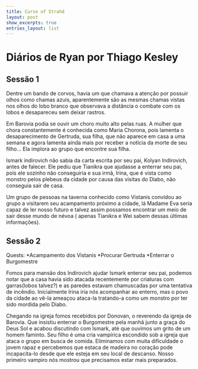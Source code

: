 ```yaml
---
title: Curse of Strahd
layout: post
show_excerpts: true
entries_layout: list
---
```


# Diários de Ryan por Thiago Kesley

## Sessão 1

Dentre um bando de corvos, havia um que chamava a atenção por possuir olhos como chamas azuis, aparentemente são as mesmas chamas vistas nos olhos do lobo branco que observava a distância o combate com os lobos e desapareceu sem deixar rastros.

Em Barovia podia se ouvir um choro muito alto pelas ruas.
A mulher que chora constantemente é conhecida como Maria Chorona, pois lamenta o desaparecimento de Gertruda, sua filha, que não aparece em casa a uma semana e agora lamenta ainda mais por receber a notícia da morte de seu filho... Ela implora ao grupo que encontre sua filha.

Ismark indirovich não sabia da carta escrita por seu pai, Kolyan Indirovich, antes de falecer. Ele pediu que Tianikra que ajudasse a enterrar seu pai, pois ele sozinho não conseguiria e sua irmã, Irina, que é vista como monstro pelos plebeus da cidade por causa das visitas do Diabo, não conseguia sair de casa.

Um grupo de pessoas na taverna conhecido como Vistanis convidou ao grupo a visitarem seu acampamento próximo a cidade, lá Madame Eva seria capaz de ler nosso futuro e talvez assim possamos encontrar um meio de sair desse mundo de névoa ( apenas Tianikra e Wei sabem dessas últimas informações).

## Sessão 2

Quests:
*Acampamento dos Vistanis
*Procurar Gertruda
*Enterrar o Burgomestre

Fomos para mansão dos Indirovich ajudar Ismark enterrar seu pai, podemos notar que a casa havia sido atacada recentemente por criaturas com garras(lobos talvez?) e as paredes estavam chamuscadas por uma tentativa de incêndio. Inicialmente Irina iria nós acompanhar ao enterro, mas o povo da cidade ao vê-la ameaçou ataca-la tratando-a como um monstro por ter sido mordida pelo Diabo.

Chegando na igreja fomos recebidos por Donovan, o reverendo da igreja de Barovia. Que insistiu enterrar o Burgomestre pela manhã junto a graça do Deus Sol e acabou discutindo com Ismark, até que ouvimos um grito de um homem faminto. Seu filho é uma cria vampírica escondido sob a igreja que ataca o grupo em busca de comida. Eliminamos com muita dificuldade o jovem rapaz e percebemos que estaca de madeira no coração pode incapacita-lo desde que ele esteja em seu local de descanso. Nosso primeiro vampiro nós mostrou que precisamos estar mais preparados.